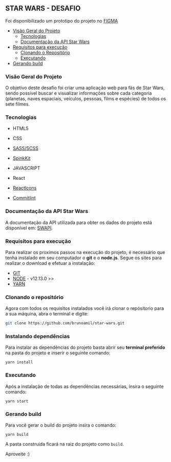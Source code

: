 
## STAR WARS - DESAFIO

Foi disponibilizado um prototipo do projeto no [FIGMA](https://www.figma.com/file/nrO7g1DDI5tonaczfSaA7J/STAR-WARS?node-id=61%3A79)

- [Visão Geral do Projeto](#visão-geral-do-projeto)
  - [Tecnologias](#tecnologias)
  - [Documentação da API Star Wars](#documentação-api-star-wars)
- [Requisitos para execução](#requisitos-para-execução)
  - [Clonando o Repositório](#clonando-o-repositório)
  - [Executando](#executando)
- [Gerando build](#gerando-build)



### Visão Geral do Projeto
O objetivo deste desafio foi criar uma aplicação web para fãs de Star Wars, sendo possivel buscar e visualizar informações sobre cada categoria (planetas, naves espaciais, veículos, pessoas, films e espécies) de todos os sete filmes. 

### Tecnologias
- HTML5

- CSS
 - [SASS/SCSS](https://sass-lang.com/)
 - [SpinkKit](https://www.npmjs.com/package/react-spinkit)

- JAVASCRIPT 
 - React
 - [ReactIcons](https://react-icons.github.io/react-icons/)
 - [Commitlint](https://github.com/conventional-changelog/commitlint)


### Documentação da API Star Wars
A documentação da API utilizada para obter os dados do projeto está disponível em: [SWAPI](https://swapi.dev/).


### Requisitos para execução

Para realizar os proximos passos na execução do projeto, é necessário que tenha instalado em seu computador o **git** e o **node.js**. Segue os sites para realizar o download e efetuar a instalação:
  - [GIT](https://git-scm.com/)
  - [NODE](https://nodejs.org/en/) - v12.13.0 >>
  - [YARN](https://yarnpkg.com/)

### Clonando o repositório
Agora com todos os requisitos instalados você irá clonar o repósitorio para a sua máquina, abra o terminal e digite:

``` bash
git clone https://github.com/brunoamil/star-wars.git
```
### Instalando dependências
Para instalar as dependências do projeto basta abrir seu **terminal preferido** na pasta do projeto e inserir o seguinte comando:
```prompt
yarn install
```
### Executando
Após a instalação de todas as dependências necessárias, insira o seguinte comando: 
```prompt
yarn start
```
### Gerando build
Para você gerar o build do projeto insira o comando:
```prompt
yarn build
```
A pasta construida ficará na raiz do projeto como `build`.

Aproveite :) 